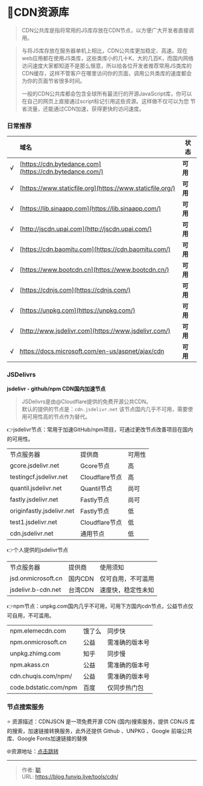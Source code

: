 # 🛬CDN资源库


> CDN公共库是指将常用的JS库存放在CDN节点，以方便广大开发者直接调用。

<!--more-->

> 与将JS库存放在服务器单机上相比，CDN公共库更加稳定、高速。现在web应用都在使用JS类库，这些类库小的几十K，大的几百K，而国内网络访问速度大家都知道不是那么惬意，所以给各位开发者推荐常用JS类库的CDN缓存，这样不管客户在哪里访问你的页面，调用公共类库的速度都会为你的页面节省很多时间。
>
> 一般的CDN公共库都会包含全球所有最流行的开源JavaScript库，你可以在自己的网页上直接通过script标记引用这些资源。这样做不仅可以为您 节省流量，还能通过CDN加速，获得更快的访问速度。

### 日常推荐

|      | 域名                                                      | 状态     |
| :--- | :-------------------------------------------------------- | -------- |
| √    | [https://cdn.bytedance.com](https://cdn.bytedance.com/)   | **可用** |
| √    | [https://www.staticfile.org](https://www.staticfile.org/) | **可用** |
| √    | [https://lib.sinaapp.com](https://lib.sinaapp.com/)       | **可用** |
| √    | [http://jscdn.upai.com](http://jscdn.upai.com/)           | **可用** |
| √    | [https://cdn.baomitu.com](https://cdn.baomitu.com/)       | **可用** |
| √    | [https://www.bootcdn.cn](https://www.bootcdn.cn/)         | **可用** |
| √    | [https://cdnjs.com](https://cdnjs.com/)                   | **可用** |
| √    | [https://unpkg.com](https://unpkg.com/)                   | **可用** |
| √    | [http://www.jsdelivr.com](https://www.jsdelivr.com/)      | **可用** |
| √    | https://docs.microsoft.com/en-us/aspnet/ajax/cdn          | **可用** |

### JSDelivrs

**jsdelivr - github/npm CDN国内加速节点**

> JSDelivrs是由@Cloudflare提供的免费开源公共CDN。  
> 默认的提供的节点是：`cdn.jsdelivr.net` 该节点国内几乎不可用，需要使用可用性高的节点作为替代。

👉jsdelivr节点：常用于加速GitHub/npm项目，可通过更改节点改善项目在国内的可用性。

<table><tbody><tr><td>节点服务器</td><td>提供商</td><td>可用性</td></tr><tr><td>gcore.jsdelivr.net</td><td>Gcore节点</td><td>高</td></tr><tr><td>testingcf.jsdelivr.net</td><td>Cloudflare节点</td><td>高</td></tr><tr><td>quantil.jsdelivr.net</td><td>Quantil节点</td><td>尚可</td></tr><tr><td>fastly.jsdelivr.net</td><td>Fastly节点</td><td>尚可</td></tr><tr><td>originfastly.jsdelivr.net</td><td>Fastly节点</td><td>低</td></tr><tr><td>test1.jsdelivr.net</td><td>Cloudflare节点</td><td>低</td></tr><tr><td>cdn.jsdelivr.net</td><td>通用节点</td><td>低</td></tr></tbody></table>

👉个人提供的jsdelivr节点

<table><tbody><tr><td>节点服务器</td><td>提供商</td><td>使用须知</td></tr><tr><td>jsd.onmicrosoft.cn</td><td>国内CDN</td><td>仅可自用，不可滥用</td></tr><tr><td>jsdelivr.b-cdn.net</td><td>台湾CDN</td><td>速度快，稳定性未知</td></tr></tbody></table>

👉npm节点：unpkg.com国内几乎不可用，可用下方国内cdn节点，公益节点仅可自用，不可滥用。

<table><tbody><tr><td>npm.elemecdn.com</td><td>饿了么</td><td>同步快</td></tr><tr><td>npm.onmicrosoft.cn</td><td>公益</td><td>需准确的版本号</td></tr><tr><td>unpkg.zhimg.com</td><td>知乎</td><td>同步慢</td></tr><tr><td>npm.akass.cn</td><td>公益</td><td>需准确的版本号</td></tr><tr><td>cdn.chuqis.com/npm/</td><td>公益</td><td>需准确的版本号</td></tr><tr><td>code.bdstatic.com/npm</td><td>百度</td><td>仅同步热门包</td></tr></tbody></table>

### **节点搜索服务**

⭐️  资源描述：CDNJSCN 是一项免费开源 CDN (国内)搜索服务，提供 CDNJS 库的搜索，加速链接转换服务，此外还提供 Github 、UNPKG 、Google 前端公共库、Google Fonts加速链接的替换

🌐资源地址：[点击跳转](https://cdnjs.shssedu.ac.cn/)



---

> 作者: [聪](/about)  
> URL: https://blog.funvip.live/tools/cdn/  


